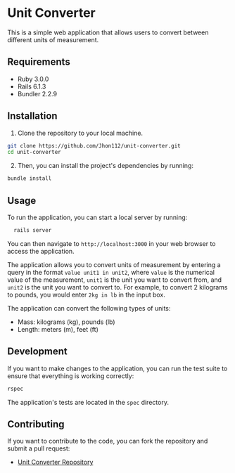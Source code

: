 # Unit Converter

This is a simple web application that allows users to convert between different units of measurement.

## Requirements

- Ruby 3.0.0
- Rails 6.1.3
- Bundler 2.2.9

## Installation

1. Clone the repository to your local machine.

```sh
git clone https://github.com/Jhon112/unit-converter.git
cd unit-converter
```

2. Then, you can install the project's dependencies by running:

```sh
bundle install
```

## Usage

To run the application, you can start a local server by running:

```sh
  rails server
```

You can then navigate to `http://localhost:3000` in your web browser to access the application.

The application allows you to convert units of measurement by entering a query in the format `value unit1 in unit2`, where `value` is the numerical value of the measurement, `unit1` is the unit you want to convert from, and `unit2` is the unit you want to convert to. For example, to convert 2 kilograms to pounds, you would enter `2kg in lb` in the input box.

The application can convert the following types of units:

- Mass: kilograms (kg), pounds (lb)
- Length: meters (m), feet (ft)

## Development

If you want to make changes to the application, you can run the test suite to ensure that everything is working correctly:

```sh
rspec
```

The application's tests are located in the `spec` directory.

## Contributing

If you want to contribute to the code, you can fork the repository and submit a pull request:

- [Unit Converter Repository](https://github.com/Jhon112/unit-converter)
